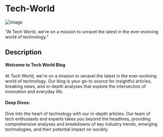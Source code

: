 # Tech-World
![image](https://www.shopnorwaymks.no/wp-content/uploads/2024/03/TechWorld-Blog.jpg)

"At Tech World, we're on a mission to unravel the latest in the ever-evolving world of technology."

## Description

#### Welcome to Tech World Blog 
At Tech World, we're on a mission to unravel the latest in the ever-evolving world of technology. Our blog is your go-to source for insightful articles, breaking news, and in-depth analyses that explore the intersection of innovation and everyday life.

#### Deep Dives:
Dive into the heart of technology with our in-depth articles. Our team of tech enthusiasts and experts takes you beyond the headlines, providing comprehensive analyses and breakdowns of key industry trends, emerging technologies, and their potential impact on society.
